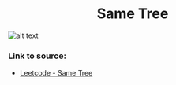<h1 align="center">Same Tree</h1>

![alt text](https://images2.imgbox.com/50/20/jN3Tb0u2_o.png?raw=true)

### Link to source: 
- <a href="https://leetcode.com/problems/same-tree/">Leetcode - Same Tree</a>

